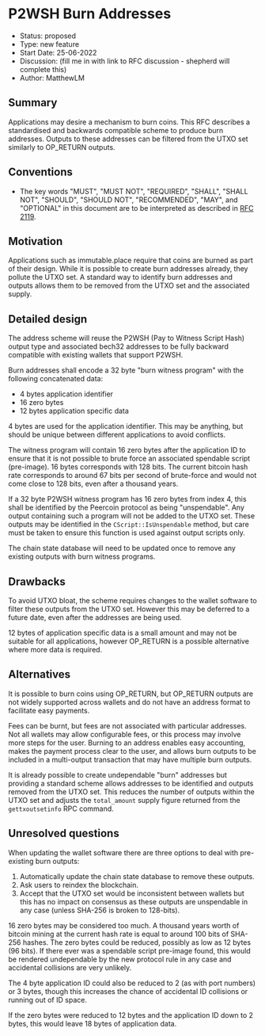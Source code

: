 # P2WSH Burn Addresses

- Status: proposed 
- Type: new feature 
- Start Date: 25-06-2022 
- Discussion: (fill me in with link to RFC discussion - shepherd will complete this) 
- Author: MatthewLM

## Summary

Applications may desire a mechanism to burn coins. This RFC describes a
standardised and backwards compatible scheme to produce burn addresses. Outputs
to these addresses can be filtered from the UTXO set similarly to OP_RETURN
outputs.

## Conventions
- The key words "MUST", "MUST NOT", "REQUIRED", "SHALL", "SHALL NOT", "SHOULD", "SHOULD NOT", "RECOMMENDED", "MAY", and "OPTIONAL" in this document are to be interpreted as described in [RFC 2119](http://tools.ietf.org/html/rfc2119).

## Motivation

Applications such as immutable.place require that coins are burned as part of
their design. While it is possible to create burn addresses already, they
pollute the UTXO set. A standard way to identify burn addresses and outputs
allows them to be removed from the UTXO set and the associated supply.

## Detailed design

The address scheme will reuse the P2WSH (Pay to Witness Script Hash) output type
and associated bech32 addresses to be fully backward compatible with existing
wallets that support P2WSH.

Burn addresses shall encode a 32 byte "burn witness program" with the following
concatenated data:

- 4 bytes application identifier
- 16 zero bytes
- 12 bytes application specific data

4 bytes are used for the application identifier. This may be anything, but
should be unique between different applications to avoid conflicts.

The witness program will contain 16 zero bytes after the application ID to
ensure that it is not possible to brute force an associated spendable script
(pre-image). 16 bytes corresponds with 128 bits. The current bitcoin hash rate
corresponds to around 67 bits per second of brute-force and would not come close
to 128 bits, even after a thousand years.

If a 32 byte P2WSH witness program has 16 zero bytes from index 4, this shall be
identified by the Peercoin protocol as being "unspendable". Any output
containing such a program will not be added to the UTXO set. These outputs may
be identified in the `CScript::IsUnspendable` method, but care must be taken to
ensure this function is used against output scripts only.

The chain state database will need to be updated once to remove any existing
outputs with burn witness programs.

## Drawbacks

To avoid UTXO bloat, the scheme requires changes to the wallet software to
filter these outputs from the UTXO set. However this may be deferred to a future
date, even after the addresses are being used.

12 bytes of application specific data is a small amount and may not be suitable
for all applications, however OP_RETURN is a possible alternative where more
data is required.

## Alternatives

It is possible to burn coins using OP_RETURN, but OP_RETURN outputs are not
widely supported across wallets and do not have an address format to facilitate
easy payments.

Fees can be burnt, but fees are not associated with particular addresses. Not
all wallets may allow configurable fees, or this process may involve more steps
for the user. Burning to an address enables easy accounting, makes the payment
process clear to the user, and allows burn outputs to be included in a
multi-output transaction that may have multiple burn outputs.

It is already possible to create undependable "burn" addresses but providing a
standard scheme allows addresses to be identified and outputs removed from
the UTXO set. This reduces the number of outputs within the UTXO set and adjusts
the `total_amount` supply figure returned from the `gettxoutsetinfo` RPC
command.

## Unresolved questions

When updating the wallet software there are three options to deal with
pre-existing burn outputs:

1. Automatically update the chain state database to remove these outputs.
2. Ask users to reindex the blockchain.
3. Accept that the UTXO set would be inconsistent between wallets but this has
   no impact on consensus as these outputs are unspendable in any case (unless
   SHA-256 is broken to 128-bits).

16 zero bytes may be considered too much. A thousand years worth of bitcoin
mining at the current hash rate is equal to around 100 bits of SHA-256 hashes.
The zero bytes could be reduced, possibly as low as 12 bytes (96 bits). If there
ever was a spendable script pre-image found, this would be rendered undependable
by the new protocol rule in any case and accidental collisions are very
unlikely.

The 4 byte application ID could also be reduced to 2 (as with port numbers) or 3
bytes, though this increases the chance of accidental ID collisions or running
out of ID space.

If the zero bytes were reduced to 12 bytes and the application ID down to 2
bytes, this would leave 18 bytes of application data.

